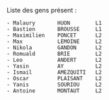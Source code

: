 Liste des gens présent : 

    - Malaury	    HUON	    L1
    - Bastien	    BROUSSE	    L1
    - Maximilien	PONCET	    L2
    - Max	        LEMOINE	    L2
    - Nikola	    GANDON	    L2
    - Romuald	    BRIE	    L2
    - Leo	        ANDERT	    L2
    - Yasin	        AY	        L2
    - Ismail	    AMEZQUITI   L2
    - Oscar	        PLAISANT    L2
    - Yanis	        SOURIOU	    L2
    - Antoine	    MONTAUT	    L2